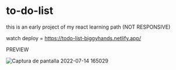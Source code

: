 # to-do-list
this is an early project of my react learning path (NOT RESPONSIVE)

watch deploy = https://todo-list-biggyhands.netlify.app/

PREVIEW

![Captura de pantalla 2022-07-14 165029](https://user-images.githubusercontent.com/96136484/179092736-56cd8b05-2cf6-4880-9a10-50c299b96079.png)
